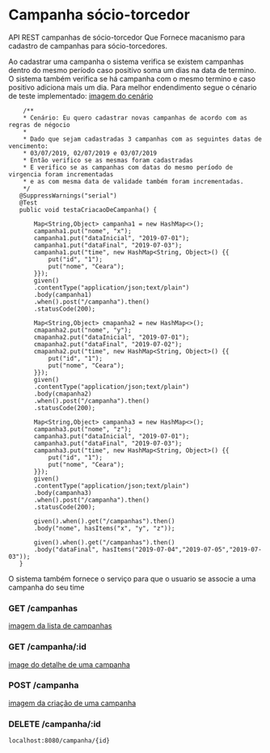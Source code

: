 # Campanha sócio-torcedor
API REST campanhas de sócio-torcedor
Que Fornece macanismo para cadastro de campanhas para sócio-torcedores.

Ao cadastrar uma campanha o sistema verifica se existem campanhas dentro do mesmo período caso positivo soma um dias na data de termino. O sistema também verifica se há campanha com o mesmo termino e caso positivo adiciona mais um dia.
 Para melhor endendimento segue o cénario de teste implementado:
 [imagem do cenário](https://drive.google.com/file/d/1HAUX-bo-k1BcbI3JM4FTy5QTAnfh4orZ/view?usp=sharing)
 ```
     /**
     * Cenário: Eu quero cadastrar novas campanhas de acordo com as regras de négocio 
     * 
     * Dado que sejam cadastradas 3 campanhas com as seguintes datas de vencimento: 
     * 03/07/2019, 02/07/2019 e 03/07/2019
     * Então verifico se as mesmas foram cadastradas
     * E verifico se as campanhas com datas do mesmo período de virgencia foram incrementadas 
     * e as com mesma data de validade também foram incrementadas.
     */
    @SuppressWarnings("serial")
	@Test
	public void testaCriacaoDeCampanha() {
    	
		Map<String,Object> campanha1 = new HashMap<>();
		campanha1.put("nome", "x");
		campanha1.put("dataInicial", "2019-07-01");
        campanha1.put("dataFinal", "2019-07-03");
        campanha1.put("time", new HashMap<String, Object>() {{
            put("id", "1");
            put("nome", "Ceara");
        }});
		given()
		.contentType("application/json;text/plain")
		.body(campanha1)
		.when().post("/campanha").then()
		.statusCode(200);
		
		Map<String,Object> cmapanha2 = new HashMap<>();
		cmapanha2.put("nome", "y");
		cmapanha2.put("dataInicial", "2019-07-01");
        cmapanha2.put("dataFinal", "2019-07-02");
        cmapanha2.put("time", new HashMap<String, Object>() {{
            put("id", "1");
            put("nome", "Ceara");
        }});
		given()
		.contentType("application/json;text/plain")
		.body(cmapanha2)
		.when().post("/campanha").then()
		.statusCode(200);
		
		Map<String,Object> campanha3 = new HashMap<>();
		campanha3.put("nome", "z");
		campanha3.put("dataInicial", "2019-07-01");
        campanha3.put("dataFinal", "2019-07-03");
        campanha3.put("time", new HashMap<String, Object>() {{
            put("id", "1");
            put("nome", "Ceara");
        }});
		given()
		.contentType("application/json;text/plain")
		.body(campanha3)
		.when().post("/campanha").then()
		.statusCode(200);
		
		given().when().get("/campanhas").then()
		.body("nome", hasItems("x", "y", "z"));
		
		given().when().get("/campanhas").then()
		.body("dataFinal", hasItems("2019-07-04","2019-07-05","2019-07-03"));
	}
 ```

O sistema também fornece o serviço para que o usuario se associe a uma campanha do seu time

### GET /campanhas
[imagem da lista de campanhas](https://drive.google.com/file/d/1aUQ__EljETYh3r1nggIq6Cy3vxZ6GMmW/view?usp=sharing)


### GET /campanha/:id
[image do detalhe de uma campanha](https://drive.google.com/file/d/1dM_VmtGEtnQU_e9sMvVF_7NsiesDlBU1/view?usp=sharing)


### POST /campanha
[imagem da criação de uma campanha](https://drive.google.com/file/d/1qeJLD1nE4fEjVL9qhLVt2jr0t1Aiv2fQ/view?usp=sharing)


### DELETE /campanha/:id
```
localhost:8080/campanha/{id}

```
